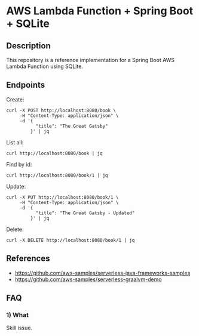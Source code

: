 # AWS Lambda Function + Spring Boot + SQLite

## Description

This repository is a reference implementation for a Spring Boot AWS Lambda Function using SQLite.

## Endpoints

Create:
```shell
curl -X POST http://localhost:8080/book \
     -H "Content-Type: application/json" \
     -d '{
           "title": "The Great Gatsby"
         }' | jq
```

List all:
```shell
curl http://localhost:8080/book | jq
```

Find by id:
```shell
curl http://localhost:8080/book/1 | jq
```

Update:
```shell
curl -X PUT http://localhost:8080/book/1 \
     -H "Content-Type: application/json" \
     -d '{
           "title": "The Great Gatsby - Updated"
         }' | jq

```

Delete:
```shell
curl -X DELETE http://localhost:8080/book/1 | jq
```

## References

- https://github.com/aws-samples/serverless-java-frameworks-samples
- https://github.com/aws-samples/serverless-graalvm-demo

## FAQ

### 1) What

Skill issue.